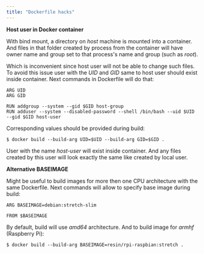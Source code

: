 ```yaml
---
title: "Dockerfile hacks"
---
```


**Host user in Docker container**

With bind mount, a directory on *host* machine is mounted into a container. And files in that folder created by process from the container will have owner name and group set to that process's name and group (such as *root*).

Which is inconvenient since host user will not be able to change such files. To avoid this issue user with the *UID* and *GID* same to host user should exist inside container. Next commands in Dockerfile will do that:

```
ARG UID
ARG GID

RUN addgroup --system --gid $GID host-group
RUN adduser --system --disabled-password --shell /bin/bash --uid $UID --gid $GID host-user
```

Corresponding values should be provided during build:

    $ docker build --build-arg UID=$UID --build-arg GID=$GID .

User with the name *host-user* will exist inside container. And any files created by this user will look exactly the same like created by local user.

**Alternative BASEIMAGE**

Might be useful to build images for more then one CPU architecture with the same Dockerfile. Next commands will allow to specify base image during build:

```
ARG BASEIMAGE=debian:stretch-slim

FROM $BASEIMAGE
```

By default, build will use *amd64* architecture. And to build image for *armhf* (Raspberry Pi):

```
$ docker build --build-arg BASEIMAGE=resin/rpi-raspbian:stretch .
```
